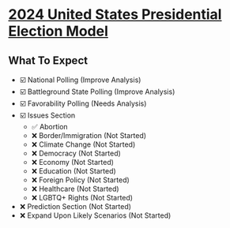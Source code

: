 # [**2024 United States Presidential Election Model**](https://calisakuraium0401.github.io/2024-United-States-Presidential-Election-Model.github.io/)
## What To Expect
- ☑️ National Polling (Improve Analysis)
- ☑️ Battleground State Polling (Improve Analysis)
- ☑️ Favorability Polling (Needs Analysis)
- ☑️ Issues Section
    - ✅ Abortion 
    - ❌ Border/Immigration (Not Started)
    - ❌ Climate Change (Not Started)
    - ❌ Democracy (Not Started)
    - ❌ Economy (Not Started)
    - ❌ Education (Not Started)
    - ❌ Foreign Policy (Not Started)
    - ❌ Healthcare (Not Started)
    - ❌ LGBTQ+ Rights (Not Started)
- ❌ Prediction Section (Not Started)
- ❌ Expand Upon Likely Scenarios (Not Started)
